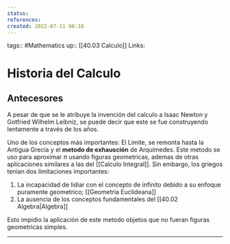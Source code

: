 ```yaml
---
status:
references:
created: 2022-07-11 08:18
---
```

tags:: #Mathematics 
up:: [[40.03 Calculo]]
Links: 
# Historia del Calculo
## Antecesores
A pesar de que se le atribuye la invención del calculo a Isaac Newton y Gotfried Wilhelm Leibniz, se puede decir que este se fue construyendo lentamente a través de los años.

Uno de los conceptos más importantes: El Limite, se remonta hasta la Antigua Grecia y el **metodo de exhausción** de Arquimedes. Este metodo se uso para aproximar $\pi$ usando figuras geometricas, ademas de otras aplicaciones similares a las del [[Calculo Integral]]. Sin embargo, los griegos tenian dos limitaciones importantes:
1. La incapacidad de lidiar con el concepto de infinito debido a su enfoque puramente geometrico; [[Geometria Euclideana]]
2. La ausencia de los conceptos fundamentales del [[40.02 Algebra|Algebra]]

Esto impidio la aplicación de este metodo objetos que no fueran figuras geometricas simples.
___
